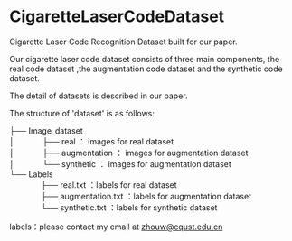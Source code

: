 # CigaretteLaserCodeDataset

Cigarette Laser Code Recognition Dataset built for our paper.

Our cigarette laser code dataset consists of three main components, the real code dataset ,the augmentation code dataset and the synthetic code dataset.

The detail of datasets is described in our paper.

The structure of 'dataset' is as follows:

├── Image_dataset                         
│ 　　　 ├── real ： images for real dataset           
│ 　　　 ├── augmentation ： images for augmentation dataset                                          
│ 　　　 └── synthetic ： images for augmentation dataset                         
└── Labels                                                                                                                     
　　　　├── real.txt ：labels for real dataset                                 
　　　　├── augmentation.txt ：labels for augmentation dataset                                     
　　　　└── synthetic.txt ：labels for synthetic dataset                                       
    


labels：please contact my email at zhouw@cqust.edu.cn
